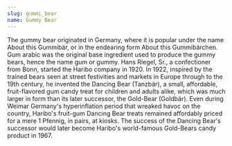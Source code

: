 ```yaml
---
slug: gummi_bear
name: Gummy Bear
---
```

The gummy bear originated in Germany, where it is popular under the name About this Gummibär, or in the endearing form About this Gummibärchen. Gum arabic was the original base ingredient used to produce the gummy bears, hence the name gum or gummy. Hans Riegel, Sr., a confectioner from Bonn, started the Haribo company in 1920. In 1922, inspired by the trained bears seen at street festivities and markets in Europe through to the 19th century, he invented the Dancing Bear (Tanzbär), a small, affordable, fruit-flavored gum candy treat for children and adults alike, which was much larger in form than its later successor, the Gold-Bear (Goldbär). Even during Weimar Germany's hyperinflation period that wreaked havoc on the country, Haribo's fruit-gum Dancing Bear treats remained affordably priced for a mere 1 Pfennig, in pairs, at kiosks. The success of the Dancing Bear's successor would later become Haribo's world-famous Gold-Bears candy product in 1967.
